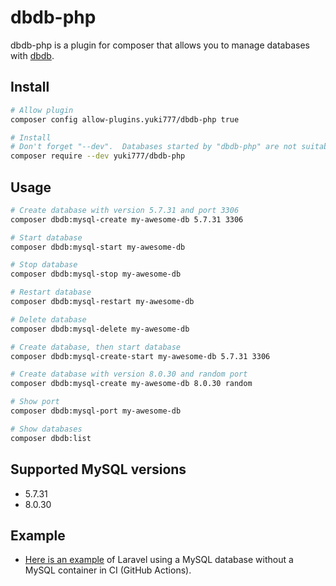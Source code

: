 # dbdb-php

dbdb-php is a plugin for composer that allows you to manage databases with [dbdb](https://github.com/yuki777/dbdb).

## Install

```bash
# Allow plugin
composer config allow-plugins.yuki777/dbdb-php true

# Install
# Don't forget "--dev".  Databases started by "dbdb-php" are not suitable for production.
composer require --dev yuki777/dbdb-php
```

## Usage

```bash
# Create database with version 5.7.31 and port 3306
composer dbdb:mysql-create my-awesome-db 5.7.31 3306

# Start database
composer dbdb:mysql-start my-awesome-db

# Stop database
composer dbdb:mysql-stop my-awesome-db

# Restart database
composer dbdb:mysql-restart my-awesome-db

# Delete database
composer dbdb:mysql-delete my-awesome-db

# Create database, then start database
composer dbdb:mysql-create-start my-awesome-db 5.7.31 3306

# Create database with version 8.0.30 and random port
composer dbdb:mysql-create my-awesome-db 8.0.30 random

# Show port
composer dbdb:mysql-port my-awesome-db

# Show databases
composer dbdb:list
```

## Supported MySQL versions

- 5.7.31
- 8.0.30

## Example
- [Here is an example](https://github.com/yuki777/dbdb-php-laravel/blob/e89801211e5dcf29c0d4afb25e428e11b1d92d38/.github/workflows/test.yaml#L23-L25) of Laravel using a MySQL database without a MySQL container in CI (GitHub Actions).
